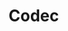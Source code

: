 # Codec

<!-- TODO:

- network (big endian) order
- type hints and how each value is encoded
  - strings and chars are utf8 encoded
  - variable length char even if rust stores it in u32 (UTF32)
  - tuple generation and permutations

-->
